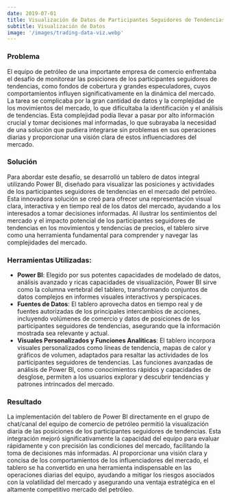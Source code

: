 ```yaml
---
date: 2019-07-01
title: Visualización de Datos de Participantes Seguidores de Tendencias en el Mercado del Petróleo
subtitle: Visualización de Datos
image: '/images/trading-data-viz.webp'
---
```


### Problema
El equipo de petróleo de una importante empresa de comercio enfrentaba el desafío de monitorear las posiciones de los participantes seguidores de tendencias, como fondos de cobertura y grandes especuladores, cuyos comportamientos influyen significativamente en la dinámica del mercado. La tarea se complicaba por la gran cantidad de datos y la complejidad de los movimientos del mercado, lo que dificultaba la identificación y el análisis de tendencias. Esta complejidad podía llevar a pasar por alto información crucial y tomar decisiones mal informadas, lo que subrayaba la necesidad de una solución que pudiera integrarse sin problemas en sus operaciones diarias y proporcionar una visión clara de estos influenciadores del mercado.

### Solución
Para abordar este desafío, se desarrolló un tablero de datos integral utilizando Power BI, diseñado para visualizar las posiciones y actividades de los participantes seguidores de tendencias en el mercado del petróleo. Esta innovadora solución se creó para ofrecer una representación visual clara, interactiva y en tiempo real de los datos del mercado, ayudando a los interesados a tomar decisiones informadas. Al ilustrar los sentimientos del mercado y el impacto potencial de los participantes seguidores de tendencias en los movimientos y tendencias de precios, el tablero sirve como una herramienta fundamental para comprender y navegar las complejidades del mercado.

### Herramientas Utilizadas:
- **Power BI**: Elegido por sus potentes capacidades de modelado de datos, análisis avanzado y ricas capacidades de visualización, Power BI sirve como la columna vertebral del tablero, transformando conjuntos de datos complejos en informes visuales interactivos y perspicaces.
- **Fuentes de Datos**: El tablero aprovecha datos en tiempo real y de fuentes autorizadas de los principales intercambios de acciones, incluyendo volúmenes de comercio y datos de posiciones de los participantes seguidores de tendencias, asegurando que la información mostrada sea relevante y actual.
- **Visuales Personalizados y Funciones Analíticas**: El tablero incorpora visuales personalizados como líneas de tendencia, mapas de calor y gráficos de volumen, adaptados para resaltar las actividades de los participantes seguidores de tendencias. Las funciones avanzadas de análisis de Power BI, como conocimientos rápidos y capacidades de desglose, permiten a los usuarios explorar y descubrir tendencias y patrones intrincados del mercado.

### Resultado
La implementación del tablero de Power BI directamente en el grupo de chat/canal del equipo de comercio de petróleo permitió la visualización diaria de las posiciones de los participantes seguidores de tendencias. Esta integración mejoró significativamente la capacidad del equipo para evaluar rápidamente y con precisión las condiciones del mercado, facilitando la toma de decisiones más informadas. Al proporcionar una visión clara y concisa de los comportamientos de los influenciadores del mercado, el tablero se ha convertido en una herramienta indispensable en las operaciones diarias del equipo, ayudando a mitigar los riesgos asociados con la volatilidad del mercado y asegurando una ventaja estratégica en el altamente competitivo mercado del petróleo.